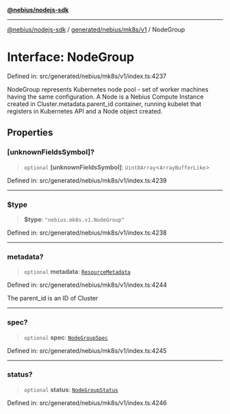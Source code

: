 [**@nebius/nodejs-sdk**](../../../../../README.md)

---

[@nebius/nodejs-sdk](../../../../../README.md) / [generated/nebius/mk8s/v1](../README.md) / NodeGroup

# Interface: NodeGroup

Defined in: src/generated/nebius/mk8s/v1/index.ts:4237

NodeGroup represents Kubernetes node pool - set of worker machines having the same configuration.
A Node is a Nebius Compute Instance created in Cluster.metadata.parent_id container, running kubelet
that registers in Kubernetes API and a Node object created.

## Properties

### \[unknownFieldsSymbol\]?

> `optional` **\[unknownFieldsSymbol\]**: `Uint8Array`\<`ArrayBufferLike`\>

Defined in: src/generated/nebius/mk8s/v1/index.ts:4239

---

### $type

> **$type**: `"nebius.mk8s.v1.NodeGroup"`

Defined in: src/generated/nebius/mk8s/v1/index.ts:4238

---

### metadata?

> `optional` **metadata**: [`ResourceMetadata`](../../../common/v1/interfaces/ResourceMetadata.md)

Defined in: src/generated/nebius/mk8s/v1/index.ts:4244

The parent_id is an ID of Cluster

---

### spec?

> `optional` **spec**: [`NodeGroupSpec`](NodeGroupSpec.md)

Defined in: src/generated/nebius/mk8s/v1/index.ts:4245

---

### status?

> `optional` **status**: [`NodeGroupStatus`](NodeGroupStatus.md)

Defined in: src/generated/nebius/mk8s/v1/index.ts:4246
